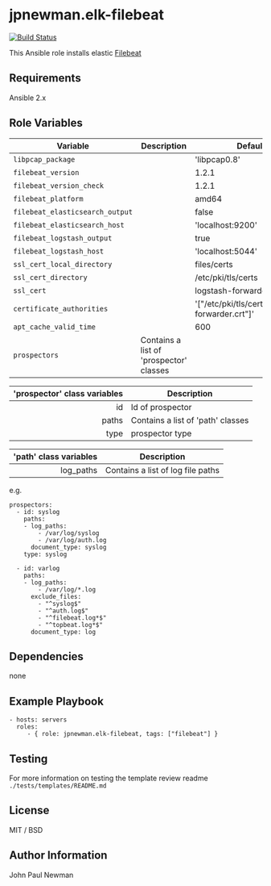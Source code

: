 # jpnewman.elk-filebeat

[![Build Status](https://travis-ci.org/jpnewman/ansible-role-elk-filebeat.svg?branch=master)](https://travis-ci.org/jpnewman/ansible-role-elk-filebeat)

This Ansible role installs elastic [Filebeat](https://www.elastic.co/products/beats/filebeat)

## Requirements

Ansible 2.x

## Role Variables
|Variable|Description|Default|
|---|---|---|
|```libpcap_package```||'libpcap0.8'|
|```filebeat_version```||1.2.1|
|```filebeat_version_check```||1.2.1|
|```filebeat_platform```||amd64|
|```filebeat_elasticsearch_output```||false|
|```filebeat_elasticsearch_host```||'localhost:9200'|
|```filebeat_logstash_output```||true|
|```filebeat_logstash_host```||'localhost:5044'|
|```ssl_cert_local_directory```||files/certs|
|```ssl_cert_directory```||/etc/pki/tls/certs|
|```ssl_cert```||logstash-forwarder.crt|
|```certificate_authorities```||'["/etc/pki/tls/certs/logstash-forwarder.crt"]'|
|```apt_cache_valid_time```||600|
|```prospectors```|Contains a list of 'prospector' classes||

|'prospector' class variables|Description|
|---:|---|
|id|Id of prospector|
|paths|Contains a list of 'path' classes|
|type|prospector type|


|'path' class variables|Description|
|---:|---|
|log_paths|Contains a list of log file paths|

e.g.

~~~
prospectors:
  - id: syslog
    paths:
    - log_paths:
        - /var/log/syslog
        - /var/log/auth.log
      document_type: syslog
    type: syslog

  - id: varlog
    paths:
    - log_paths:
        - /var/log/*.log
      exclude_files:
        - "^syslog$"
        - "^auth.log$"
        - "^filebeat.log*$"
        - "^topbeat.log*$"
      document_type: log
~~~

## Dependencies

none

## Example Playbook

    - hosts: servers
      roles:
         - { role: jpnewman.elk-filebeat, tags: ["filebeat"] }

## Testing

For more information on testing the template review readme ```./tests/templates/README.md```

## License

MIT / BSD

## Author Information

John Paul Newman
